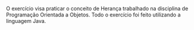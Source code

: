 O exercício visa praticar o conceito de Herança trabalhado na disciplina de Programação Orientada a Objetos. Todo o exercício foi feito utilizando a linguagem Java.
